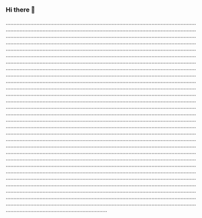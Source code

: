### Hi there 👋

..............................................................................................................................................................................................................................................................................................................................................................................................................................................................................................................................................................................................................................................................................................................................................................................................................................................................................................................................................................................................................................................................................................................................................................................................................................................................................................................................................................................................................................................................................................................................................................................................................................................................................................................................................................................................................................................................................................................................................................................................................................................................................................................................................................................................................................................................................................................................................................................................................................................................................................................................................................................................................................................................................................................................................................................................................................................................................................................................................................................................................................................................................................................................................................................................................................................................................................................................................................................................................................................................................................................................................................................................................................................................................................................................................................................................................